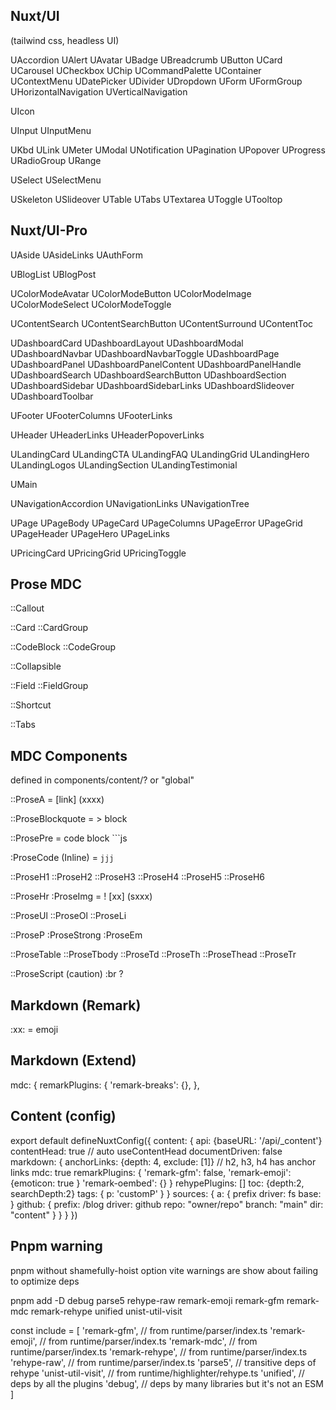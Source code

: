 ## Nuxt/UI
(tailwind css, headless UI)

UAccordion
UAlert
UAvatar
UBadge
UBreadcrumb
UButton
UCard
UCarousel
UCheckbox
UChip
UCommandPalette
UContainer
UContextMenu
UDatePicker
UDivider
UDropdown
UForm
UFormGroup
UHorizontalNavigation
UVerticalNavigation

UIcon

UInput
UInputMenu

UKbd
ULink
UMeter
UModal
UNotification
UPagination
UPopover
UProgress
URadioGroup
URange

USelect
USelectMenu

USkeleton
USlideover
UTable
UTabs
UTextarea
UToggle
UTooltop

## Nuxt/UI-Pro

UAside
UAsideLinks
UAuthForm

UBlogList
UBlogPost

UColorModeAvatar
UColorModeButton
UColorModeImage
UColorModeSelect
UColorModeToggle

UContentSearch
UContentSearchButton
UContentSurround
UContentToc

UDashboardCard
UDashboardLayout
UDashboardModal
UDashboardNavbar
UDashboardNavbarToggle
UDashboardPage
UDashboardPanel
UDashboardPanelContent
UDashboardPanelHandle
UDashboardSearch
UDashboardSearchButton
UDashboardSection
UDashboardSidebar
UDashboardSidebarLinks
UDashboardSlideover
UDashboardToolbar

UFooter
UFooterColumns
UFooterLinks

UHeader
UHeaderLinks
UHeaderPopoverLinks

ULandingCard
ULandingCTA
ULandingFAQ
ULandingGrid
ULandingHero
ULandingLogos
ULandingSection
ULandingTestimonial

UMain

UNavigationAccordion
UNavigationLinks
UNavigationTree

UPage
UPageBody
UPageCard
UPageColumns
UPageError
UPageGrid
UPageHeader
UPageHero
UPageLinks

UPricingCard
UPricingGrid
UPricingToggle

## Prose MDC

::Callout

::Card
::CardGroup

::CodeBlock
::CodeGroup

::Collapsible

::Field
::FieldGroup

::Shortcut

::Tabs

## MDC Components
defined in components/content/? or "global"

::ProseA  = [link] (xxxx)

::ProseBlockquote = > block

::ProsePre = code block ```js

:ProseCode (Inline) = `jjj`

::ProseH1
::ProseH2
::ProseH3
::ProseH4
::ProseH5
::ProseH6

::ProseHr
:ProseImg = ! [xx] (sxxx)

::ProseUl
::ProseOl
::ProseLi

::ProseP
:ProseStrong
:ProseEm

::ProseTable
::ProseTbody
::ProseTd
::ProseTh
::ProseThead
::ProseTr

::ProseScript (caution)
:br ?

## Markdown (Remark)

:xx: = emoji

## Markdown (Extend)

mdc: {
   remarkPlugins: {
      'remark-breaks': {},
   },


## Content (config)
export default defineNuxtConfig({
  content: {
    api: {baseURL: '/api/_content'}
    contentHead: true
      // auto useContentHead
    documentDriven: false
    markdown: {
      anchorLinks: {depth: 4, exclude: [1]}
      // h2, h3, h4 has anchor links
      mdc: true
      remarkPlugins: {
        'remark-gfm': false,
        'remark-emoji': {emoticon: true }
        'remark-oembed': {}
      }
      rehypePlugins: []
      toc: {depth:2, searchDepth:2}
      tags: {
        p: 'customP'
      }
    }
    sources: {
      a: {
        prefix
        driver: fs
        base:
      }
      github: {
        prefix: /blog
        driver: github
        repo: "owner/repo"
        branch: "main"
        dir: "content"
      }
    }
  }
})
## Pnpm warning
pnpm without shamefully-hoist option
vite warnings are show about failing to optimize deps

pnpm add -D debug parse5 rehype-raw remark-emoji remark-gfm remark-mdc remark-rehype unified unist-util-visit

const include = [
   'remark-gfm', // from runtime/parser/index.ts
   'remark-emoji', // from runtime/parser/index.ts
   'remark-mdc', // from runtime/parser/index.ts
   'remark-rehype', // from runtime/parser/index.ts
   'rehype-raw', // from runtime/parser/index.ts
   'parse5', // transitive deps of rehype
   'unist-util-visit', // from runtime/highlighter/rehype.ts
   'unified', // deps by all the plugins
   'debug', // deps by many libraries but it's not an ESM
 ]

